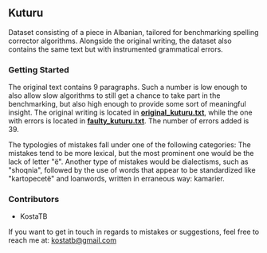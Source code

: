 ## Kuturu

Dataset consisting of a piece in Albanian, tailored for benchmarking spelling corrector algorithms.
Alongside the original writing, the dataset also contains the same text but with instrumented grammatical errors.

### Getting Started

The original text contains 9 paragraphs. Such a number is low enough to also allow slow algorithms
to still get a chance to take part in the benchmarking, but also high enough to provide some sort of meaningful insight.
The original writing is located in [**original_kuturu.txt**](original_kuturu.txt), while the one with errors is located in
[**faulty_kuturu.txt**](faulty_kuturu.txt). The number of errors added is 39.

The typologies of mistakes fall under one of the following categories:
The mistakes tend to be more lexical, but the most prominent one would be the lack of letter "ë".
Another type of mistakes would be dialectisms, such as "shoqnia", followed by the use of words that appear to be standardized like "kartopecetë" and loanwords, written in erraneous way: kamarier.


### Contributors

- KostaTB

If you want to get in touch in regards to mistakes or suggestions, feel free to reach me at: kostatb@gmail.com
